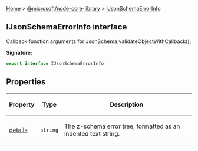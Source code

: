 [Home](./index) &gt; [@microsoft/node-core-library](./node-core-library.md) &gt; [IJsonSchemaErrorInfo](./node-core-library.ijsonschemaerrorinfo.md)

## IJsonSchemaErrorInfo interface

Callback function arguments for JsonSchema.validateObjectWithCallback();

<b>Signature:</b>

```typescript
export interface IJsonSchemaErrorInfo 
```

## Properties

|  <p>Property</p> | <p>Type</p> | <p>Description</p> |
|  --- | --- | --- |
|  <p>[details](./node-core-library.ijsonschemaerrorinfo.details.md)</p> | <p>`string`</p> | <p>The z-schema error tree, formatted as an indented text string.</p> |

